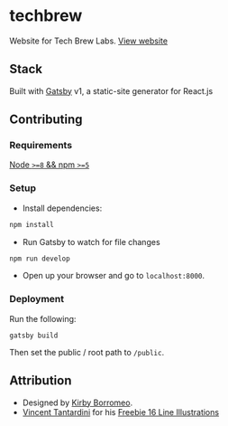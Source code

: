 # techbrew
Website for Tech Brew Labs. [View website](techbrewlabs.com)

## Stack
Built with [Gatsby](https://www.gatsbyjs.org/) v1, a static-site generator for React.js

## Contributing
### Requirements
[Node `>=8` && npm `>=5`](https://nodejs.org/api/util.html#util_util)

### Setup
- Install dependencies:
```bash
npm install
```
- Run Gatsby to watch for file changes
```bash
npm run develop
```
- Open up your browser and go to `localhost:8000`.

### Deployment
Run the following:
```
gatsby build
```
Then set the public / root path to `/public`.

## Attribution
- Designed by [Kirby Borromeo](https://dribbble.com/kbyborromeo).
- [Vincent Tantardini](https://dribbble.com/vt) for his [Freebie 16 Line Illustrations](https://dribbble.com/shots/2131376-Freebie-16-Line-Illustrations)
